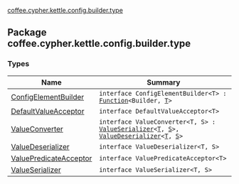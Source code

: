 [coffee.cypher.kettle.config.builder.type](./index.md)

## Package coffee.cypher.kettle.config.builder.type

### Types

| Name | Summary |
|---|---|
| [ConfigElementBuilder](-config-element-builder/index.md) | `interface ConfigElementBuilder<T> : `[`Function`](http://docs.oracle.com/javase/8/docs/api/java/util/function/Function.html)`<Builder, `[`T`](-config-element-builder/index.md#T)`>` |
| [DefaultValueAcceptor](-default-value-acceptor/index.md) | `interface DefaultValueAcceptor<T>` |
| [ValueConverter](-value-converter.md) | `interface ValueConverter<T, S> : `[`ValueSerializer`](-value-serializer/index.md)`<`[`T`](-value-converter.md#T)`, `[`S`](-value-converter.md#S)`>, `[`ValueDeserializer`](-value-deserializer/index.md)`<`[`T`](-value-converter.md#T)`, `[`S`](-value-converter.md#S)`>` |
| [ValueDeserializer](-value-deserializer/index.md) | `interface ValueDeserializer<T, S>` |
| [ValuePredicateAcceptor](-value-predicate-acceptor/index.md) | `interface ValuePredicateAcceptor<T>` |
| [ValueSerializer](-value-serializer/index.md) | `interface ValueSerializer<T, S>` |

